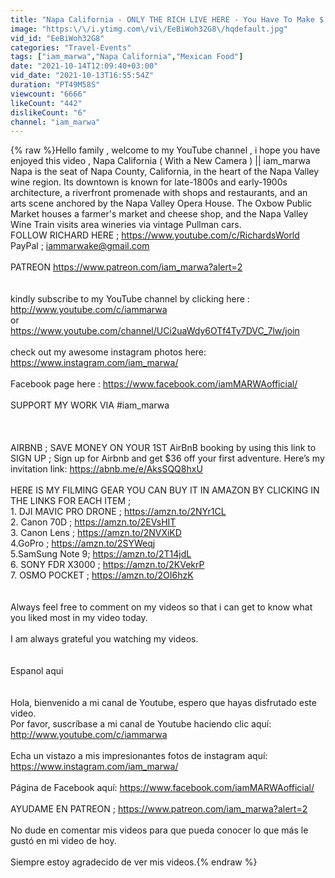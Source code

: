 ```yaml
---
title: "Napa California - ONLY THE RICH LIVE HERE - You Have To Make $ 8,539 \/ Month at least !!!"
image: "https:\/\/i.ytimg.com\/vi\/EeBiWoh32G8\/hqdefault.jpg"
vid_id: "EeBiWoh32G8"
categories: "Travel-Events"
tags: ["iam_marwa","Napa California","Mexican Food"]
date: "2021-10-14T12:09:40+03:00"
vid_date: "2021-10-13T16:55:54Z"
duration: "PT49M58S"
viewcount: "6666"
likeCount: "442"
dislikeCount: "6"
channel: "iam_marwa"
---
```

{% raw %}Hello family , welcome to my YouTube channel , i hope you have enjoyed this video , Napa California ( With a New Camera  ) || iam_marwa<br />Napa is the seat of Napa County, California, in the heart of the Napa Valley wine region. Its downtown is known for late-1800s and early-1900s architecture, a riverfront promenade with shops and restaurants, and an arts scene anchored by the Napa Valley Opera House. The Oxbow Public Market houses a farmer's market and cheese shop, and the Napa Valley Wine Train visits area wineries via vintage Pullman cars.<br />FOLLOW RICHARD HERE ; <a rel="nofollow" target="blank" href="https://www.youtube.com/c/RichardsWorld">https://www.youtube.com/c/RichardsWorld</a><br />PayPal ; iammarwake@gmail.com<br /><br />PATREON <a rel="nofollow" target="blank" href="https://www.patreon.com/iam_marwa?alert=2">https://www.patreon.com/iam_marwa?alert=2</a><br /><br /><br />kindly subscribe to my YouTube channel by clicking here : <a rel="nofollow" target="blank" href="http://www.youtube.com/c/iammarwa">http://www.youtube.com/c/iammarwa</a><br />or<br /><a rel="nofollow" target="blank" href="https://www.youtube.com/channel/UCi2uaWdy6OTf4Ty7DVC_7lw/join">https://www.youtube.com/channel/UCi2uaWdy6OTf4Ty7DVC_7lw/join</a><br /><br />check out my awesome instagram photos here:  <a rel="nofollow" target="blank" href="https://www.instagram.com/iam_marwa/">https://www.instagram.com/iam_marwa/</a><br /><br />Facebook page here :  <a rel="nofollow" target="blank" href="https://www.facebook.com/iamMARWAofficial/">https://www.facebook.com/iamMARWAofficial/</a><br /><br />SUPPORT MY WORK VIA #iam_marwa<br /><br /><br /><br />AIRBNB ; SAVE MONEY ON YOUR 1ST AirBnB booking by using this link to SIGN UP ; Sign up for Airbnb and get $36 off your first adventure. Here’s my invitation link: <a rel="nofollow" target="blank" href="https://abnb.me/e/AksSQQ8hxU">https://abnb.me/e/AksSQQ8hxU</a><br /><br />HERE IS MY FILMING GEAR YOU CAN BUY IT IN AMAZON BY CLICKING IN THE LINKS FOR EACH ITEM ;<br />1. DJI MAVIC PRO DRONE ; <a rel="nofollow" target="blank" href="https://amzn.to/2NYr1CL">https://amzn.to/2NYr1CL</a><br />2. Canon 70D ; <a rel="nofollow" target="blank" href="https://amzn.to/2EVsHIT">https://amzn.to/2EVsHIT</a><br />3. Canon Lens ; <a rel="nofollow" target="blank" href="https://amzn.to/2NVXiKD">https://amzn.to/2NVXiKD</a><br />4.GoPro ; <a rel="nofollow" target="blank" href="https://amzn.to/2SYWeqj">https://amzn.to/2SYWeqj</a><br />5.SamSung Note 9; <a rel="nofollow" target="blank" href="https://amzn.to/2T14jdL">https://amzn.to/2T14jdL</a><br />6. SONY FDR X3000 ; <a rel="nofollow" target="blank" href="https://amzn.to/2KVekrP">https://amzn.to/2KVekrP</a><br />7. OSMO POCKET ; <a rel="nofollow" target="blank" href="https://amzn.to/2OI6hzK">https://amzn.to/2OI6hzK</a><br /><br /><br />Always feel free to comment on my videos so that i can get to know what you liked most in my video today.<br /><br />I am always grateful you watching my videos.<br /><br /><br />Espanol aqui<br /><br /><br />Hola, bienvenido a mi canal de Youtube, espero que hayas disfrutado este video.<br />Por favor, suscríbase a mi canal de Youtube haciendo clic aquí: <a rel="nofollow" target="blank" href="http://www.youtube.com/c/iammarwa">http://www.youtube.com/c/iammarwa</a><br /><br />Echa un vistazo a mis impresionantes fotos de instagram aquí: <a rel="nofollow" target="blank" href="https://www.instagram.com/iam_marwa/">https://www.instagram.com/iam_marwa/</a><br /><br />Página de Facebook aquí: <a rel="nofollow" target="blank" href="https://www.facebook.com/iamMARWAofficial/">https://www.facebook.com/iamMARWAofficial/</a><br /><br />AYUDAME EN PATREON ; <a rel="nofollow" target="blank" href="https://www.patreon.com/iam_marwa?alert=2">https://www.patreon.com/iam_marwa?alert=2</a><br /><br />No dude en comentar mis videos para que pueda conocer lo que más le gustó en mi video de hoy.<br /><br />Siempre estoy agradecido de ver mis videos.{% endraw %}
